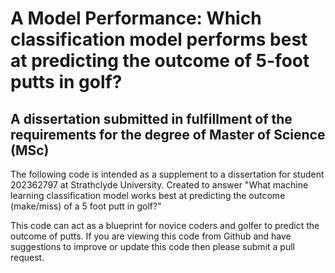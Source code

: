
# A Model Performance: Which classification model performs best at predicting the outcome of 5-foot putts in golf?

## A dissertation submitted in fulfillment of the requirements for the degree of Master of Science (MSc)

The following code is intended as a supplement to a dissertation for student 202362797 at Strathclyde University. Created to answer "What machine learning classification model works best at predicting the outcome (make/miss) of a 5 foot putt in golf?"

This code can act as a blueprint for novice coders and golfer to predict the outcome of putts. If you are viewing this code from Github and have suggestions to improve or update this code then please submit a pull request.
